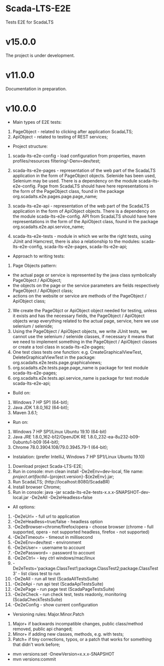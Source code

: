 # Scada-LTS-E2E
Tests E2E for ScadaLTS

# v15.0.0
The project is under development.

# v11.0.0
Documentation in preparation.

# v10.0.0

* Main types of E2E tests:
1. PageObject - related to clicking after application ScadaLTS;
2. ApiObject - related to testing of REST services;

* Project structure:
1. scada-lts-e2e-config - load configuration from properties, maven profiles/resources filtering/-Denv=dev/test;

2. scada-lts-e2e-pages - representation of the web part of the ScadaLTS application in the form of PageObject objects. Selenide has been used, Selenium may be used. There is a dependency on the module scada-lts-e2e-config. Page from ScadaLTS should have here representations in the form of the PageObject class, found in the package org.scadalts.e2e.pages.page.page_name;

3. scada-lts-e2e-api - representation of the web part of the ScadaLTS application in the form of ApiObject objects. There is a dependency on the module scada-lts-e2e-config. API from ScadaLTS should have here representations in the form of the ApiObject class, found in the package org.scadalts.e2e.api.service_name;

4. scada-lts-e2e-tests - module in which we write the right tests, using JUnit and Hamcrest, there is also a relationship to the modules: scada-lts-e2e-config, scada-lts-e2e-pages, scada-lts-e2e-api;


* Approach to writing tests:
1. Page Objects pattern:
- the actual page or service is represented by the java class symbolically PageObject / ApiObject;
- the objects on the page or the service parameters are fields respectively PageObject / ApiObject class;
- actions on the website or service are methods of the PageObject / ApiObject class;
2. We create the PageObjct or ApiObject object needed for testing, unless it exists and has the necessary fields, the PageObject / ApiObject objects wrap everything related to the actual page, service, here we use selenium / selenide;
3. Using the PageObject / ApiObject objects, we write JUnit tests, we cannot use the selenium / selenide classes, if necessary it means that we need to implement something in the PageObject / ApiObject classes or create a tool class in scada-lts-e2e-pages;
4. One test class tests one function: e.g. CreateGraphicalViewTest, DeleteGraphicalViewTest in the package: org.scadalts.e2e.tests.page.graphicalviews;
5. org.scadalts.e2e.tests.page.page_name is package for test module scada-lts-e2e-pages;
6. org.scadalts.e2e.tests.api.service_name is package for test module scada-lts-e2e-api;

* Build on:
1. Windows 7 HP SP1 (64-bit);
2. Java JDK 1.8.0_162 (64-bit);
3. Maven 3.6.1;

* Run on:
1. Windows 7 HP SP1/Linux Ubuntu 19.10 (64-bit)
2. Java JRE 1.8.0_162-b12/OpenJDK RE 1.8.0_232-ea-8u232-b09-0ubuntu1-b09 (64-bit);
3. Chrome 78.0.3904.108/79.0.3945.79-1 (64-bit);

* Instalation: (prefer IntelliJ, Windows 7 HP SP1/Linux Ubuntu 19.10)
1. Download project Scada-LTS-E2E;
2. Run in console: mvn clean install -De2eEnv=dev-local, file name: ${project.artifactId}-${project.version}-${e2eEnv}.jar;
3. Run ScadaLTS; (http://localhost:8080/ScadaBR)
4. Install browser Chrome;
5. Run in console: java -jar scada-lts-e2e-tests-x.x.x-SNAPSHOT-dev-local.jar -De2eAll -De2eHeadless=false


* All options:
1. -De2eUrl= - full url to application
2. -De2eHeadless=true/false - headless option
3. -De2eBrowser=chrome/firefox/opera - choose browser (chrome - full supported, opera - not supported headless, firefox - not supported)
4. -De2eTimeout= - timeout in millisecond 
5. -De2eEnv=dev/test - environment 
6. -De2eUser= - username to account
7. -De2ePassword= - password to account 
8. -De2eCtrl= - key ctrl windows/mac/linux
9. -De2eTests='package.ClassTest1;package.ClassTest2;package.ClassTest3' - list class test to run
10. -De2eAll - run all test (ScadaAllTestsSuite)
11. -De2eApi - run api test (ScadaApiTestsSuite)
12. -De2ePage - run page test (ScadaPageTestsSuite)
13. -De2eCheck - run check test, tests readonly, monitoring (ScadaCheckTestsSuite)
14. -De2eConfig - show current configuration

* Versioning rules: Major.Minor.Patch
1. Major+ if backwards incompatible changes, public class/method removed, public api changed;
2. Minor+ if adding new classes, methods, e.g. with tests;
3. Patch+ if tiny corrections, typos, or a patch that works for something that didn't work before;

- mvn versions:set -DnewVersion=x.x.x-SNAPSHOT
- mvn versions:commit
